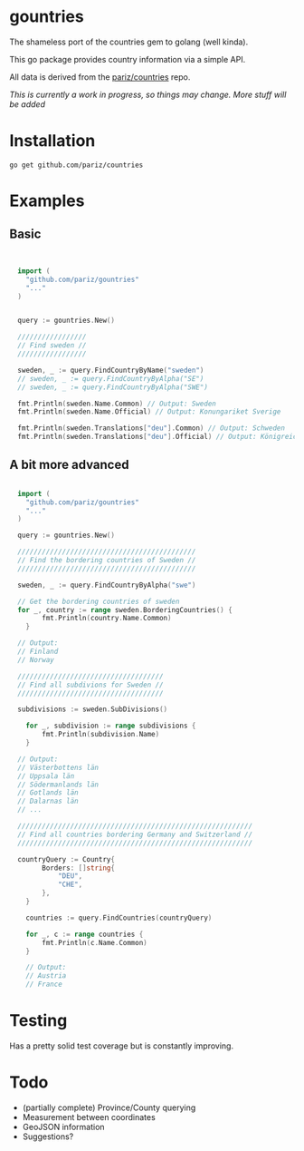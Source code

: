 # gountries

The shameless port of the countries gem to golang (well kinda).

This go package provides country information via a simple API.

All data is derived from the [pariz/countries](https://github.com/pariz/countries) repo.

*This is currently a work in progress, so things may change. More stuff will be added*

# Installation

```
go get github.com/pariz/countries
```

# Examples


## Basic
```go


  import (
    "github.com/pariz/gountries"
    "..."
  )


  query := gountries.New()

  /////////////////
  // Find sweden //
  /////////////////

  sweden, _ := query.FindCountryByName("sweden")
  // sweden, _ := query.FindCountryByAlpha("SE")
  // sweden, _ := query.FindCountryByAlpha("SWE")

  fmt.Println(sweden.Name.Common) // Output: Sweden
  fmt.Println(sweden.Name.Official) // Output: Konungariket Sverige

  fmt.Println(sweden.Translations["deu"].Common) // Output: Schweden
  fmt.Println(sweden.Translations["deu"].Official) // Output: Königreich Schweden


```
## A bit more advanced
```go

  import (
    "github.com/pariz/gountries"
    "..."
  )

  query := gountries.New()

  ////////////////////////////////////////////
  // Find the bordering countries of Sweden //
  ////////////////////////////////////////////

  sweden, _ := query.FindCountryByAlpha("swe")

  // Get the bordering countries of sweden
  for _, country := range sweden.BorderingCountries() {
		fmt.Println(country.Name.Common)
	}

  // Output:
  // Finland
  // Norway

  ////////////////////////////////////
  // Find all subdivions for Sweden //
  ////////////////////////////////////

  subdivisions := sweden.SubDivisions()

	for _, subdivision := range subdivisions {
		fmt.Println(subdivision.Name)
	}

  // Output:
  // Västerbottens län
  // Uppsala län
  // Södermanlands län
  // Gotlands län
  // Dalarnas län
  // ...

  //////////////////////////////////////////////////////////
  // Find all countries bordering Germany and Switzerland //
  //////////////////////////////////////////////////////////

  countryQuery := Country{
		Borders: []string{
			"DEU",
			"CHE",
		},
	}

	countries := query.FindCountries(countryQuery)

	for _, c := range countries {
		fmt.Println(c.Name.Common)
	}

	// Output:
	// Austria
	// France

```

# Testing

Has a pretty solid test coverage but is constantly improving.

# Todo


* (partially complete) Province/County querying
* Measurement between coordinates
* GeoJSON information
* Suggestions?
